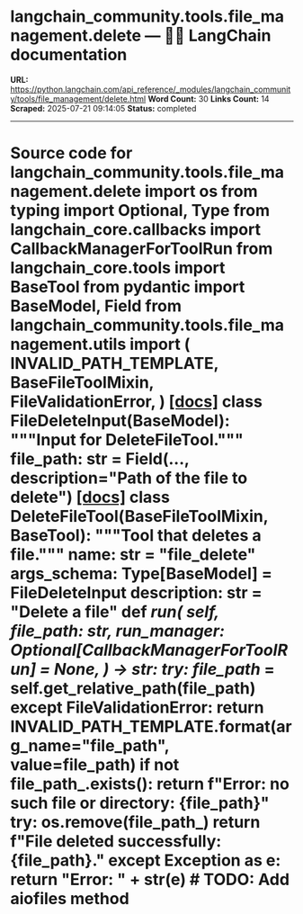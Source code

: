 # langchain_community.tools.file_management.delete — 🦜🔗 LangChain  documentation

**URL:** https://python.langchain.com/api_reference/_modules/langchain_community/tools/file_management/delete.html
**Word Count:** 30
**Links Count:** 14
**Scraped:** 2025-07-21 09:14:05
**Status:** completed

---

# Source code for langchain\_community.tools.file\_management.delete               import os     from typing import Optional, Type          from langchain_core.callbacks import CallbackManagerForToolRun     from langchain_core.tools import BaseTool     from pydantic import BaseModel, Field          from langchain_community.tools.file_management.utils import (         INVALID_PATH_TEMPLATE,         BaseFileToolMixin,         FileValidationError,     )                              [[docs]](https://python.langchain.com/api_reference/community/tools/langchain_community.tools.file_management.delete.FileDeleteInput.html#langchain_community.tools.file_management.delete.FileDeleteInput)     class FileDeleteInput(BaseModel):         """Input for DeleteFileTool."""              file_path: str = Field(..., description="Path of the file to delete")                                             [[docs]](https://python.langchain.com/api_reference/community/tools/langchain_community.tools.file_management.delete.DeleteFileTool.html#langchain_community.tools.file_management.delete.DeleteFileTool)     class DeleteFileTool(BaseFileToolMixin, BaseTool):         """Tool that deletes a file."""              name: str = "file_delete"         args_schema: Type[BaseModel] = FileDeleteInput         description: str = "Delete a file"              def _run(             self,             file_path: str,             run_manager: Optional[CallbackManagerForToolRun] = None,         ) -> str:             try:                 file_path_ = self.get_relative_path(file_path)             except FileValidationError:                 return INVALID_PATH_TEMPLATE.format(arg_name="file_path", value=file_path)             if not file_path_.exists():                 return f"Error: no such file or directory: {file_path}"             try:                 os.remove(file_path_)                 return f"File deleted successfully: {file_path}."             except Exception as e:                 return "Error: " + str(e)                             # TODO: Add aiofiles method